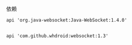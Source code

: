 依赖
    

    api 'org.java-websocket:Java-WebSocket:1.4.0'


    api 'com.github.whdroid:websocket:1.3'



